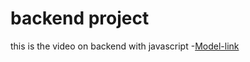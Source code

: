# backend project 
this is the video on backend with javascript
-[Model-link](https://app.eraser.io/workspace/YtPqZ1VogxGy1jzIDkzj)
